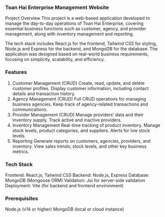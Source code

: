 ### Toan Hai Enterprise Management Website
Project Overview
This project is a web-based application developed to manage the day-to-day operations of Toan Hai Enterprise, covering essential business functions such as customer, agency, and provider management, along with inventory management and reporting.

The tech stack includes React.js for the frontend, Tailwind CSS for styling, Node.js and Express for the backend, and MongoDB for the database. The application was designed based on real-world business requirements, focusing on simplicity, scalability, and efficiency.

### Features
1. Customer Management (CRUD)
Create, read, update, and delete customer profiles.
Display customer information, including contact details and transaction history.
2. Agency Management (CRUD)
Full CRUD operations for managing business agencies.
Keep track of agency-related transactions and communications.
3. Provider Management (CRUD)
Manage providers' data and their inventory supply.
Track active and inactive providers.
4. Inventory Management
Real-time tracking of product inventory.
Manage stock levels, product categories, and suppliers.
Alerts for low stock levels.
5. Reporting
Generate reports on customers, agencies, providers, and inventory.
View sales trends, stock levels, and other key business metrics.
### Tech Stack
Frontend: React.js, Tailwind CSS
Backend: Node.js, Express
Database: MongoDB (Mongoose ORM)
Validation: Joi for server-side validation
Deployment: Vite (for backend and frontend environment)

### Prerequisites
Node.js (v14 or higher)
MongoDB (local or cloud instance)
